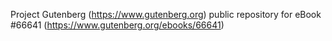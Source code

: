 Project Gutenberg (https://www.gutenberg.org) public repository for
eBook #66641 (https://www.gutenberg.org/ebooks/66641)
